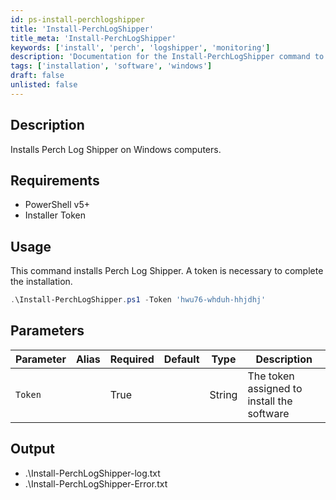 ```yaml
---
id: ps-install-perchlogshipper
title: 'Install-PerchLogShipper'
title_meta: 'Install-PerchLogShipper'
keywords: ['install', 'perch', 'logshipper', 'monitoring']
description: 'Documentation for the Install-PerchLogShipper command to install Perch Log Shipper on Windows computers.'
tags: ['installation', 'software', 'windows']
draft: false
unlisted: false
---
```


## Description
Installs Perch Log Shipper on Windows computers.

## Requirements
- PowerShell v5+
- Installer Token

## Usage
This command installs Perch Log Shipper. A token is necessary to complete the installation.

```powershell
.\Install-PerchLogShipper.ps1 -Token 'hwu76-whduh-hhjdhj'
```

## Parameters
| Parameter         | Alias | Required  | Default   | Type      | Description                                   |
| ----------------- | ----- | --------- | --------- | --------- | ---------------------------------------------- |
| `Token`           |       | True      |           | String    | The token assigned to install the software    |

## Output
- .\Install-PerchLogShipper-log.txt
- .\Install-PerchLogShipper-Error.txt



